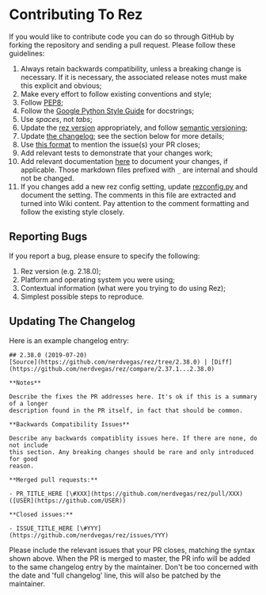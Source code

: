 # Contributing To Rez

If you would like to contribute code you can do so through GitHub by forking the repository and
sending a pull request. Please follow these guidelines:

1.  Always retain backwards compatibility, unless a breaking change is necessary. If it is
    necessary, the associated release notes must make this explicit and obvious;
2.  Make every effort to follow existing conventions and style;
3.  Follow [PEP8](https://www.python.org/dev/peps/pep-0008/);
4.  Follow the [Google Python Style Guide](https://google.github.io/styleguide/pyguide.html)
    for docstrings;
5.  Use *spaces*, not *tabs*;
6.  Update the [rez version](src/rez/utils/_version.py) appropriately, and follow
    [semantic versioning](https://semver.org/);
7.  Update [the changelog](CHANGELOG.md); see the section below for more details;
8.  Use [this format](https://help.github.com/articles/closing-issues-using-keywords/)
    to mention the issue(s) your PR closes;
9.  Add relevant tests to demonstrate that your changes work;
10. Add relevant documentation [here](wiki/pages) to document your changes, if applicable. Those
    markdown files prefixed with `_` are internal and should not be changed.
11. If you changes add a new rez config setting, update [rezconfig.py](src/rez/rezconfig.py) and
    document the setting. The comments in this file are extracted and turned into Wiki content. Pay
    attention to the comment formatting and follow the existing style closely.

## Reporting Bugs

If you report a bug, please ensure to specify the following:

1.  Rez version (e.g. 2.18.0);
2.  Platform and operating system you were using;
3.  Contextual information (what were you trying to do using Rez);
4.  Simplest possible steps to reproduce.

## Updating The Changelog

Here is an example changelog entry:

```
## 2.38.0 (2019-07-20)
[Source](https://github.com/nerdvegas/rez/tree/2.38.0) | [Diff](https://github.com/nerdvegas/rez/compare/2.37.1...2.38.0)

**Notes**

Describe the fixes the PR addresses here. It's ok if this is a summary of a longer
description found in the PR itself, in fact that should be common.

**Backwards Compatibility Issues**

Describe any backwards compatiblity issues here. If there are none, do not include
this section. Any breaking changes should be rare and only introduced for good
reason.

**Merged pull requests:**

- PR_TITLE_HERE [\#XXX](https://github.com/nerdvegas/rez/pull/XXX) ([USER](https://github.com/USER))

**Closed issues:**

- ISSUE_TITLE_HERE [\#YYY](https://github.com/nerdvegas/rez/issues/YYY)
```

Please include the relevant issues that your PR closes, matching the syntax shown above. When the
PR is merged to master, the PR info will be added to the same changelog entry by the maintainer.
Don't be too concerned with the date and 'full changelog' line, this will also be patched by the
maintainer.
